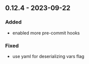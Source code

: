 ## 0.12.4 - 2023-09-22
### Added
* enabled more pre-commit hooks
### Fixed
* use yaml for deserializing vars flag
